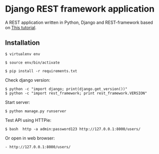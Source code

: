 Django REST framework application
=========

A REST application written in Python, Django and REST-framework based on [This tutorial](http://www.django-rest-framework.org/tutorial/quickstart/).

Installation
------------

    $ virtualenv env

    $ source env/bin/activate

    $ pip install -r requirements.txt

Check django version:

    $ python -c "import django; print(django.get_version())"
    $ python -c "import rest_framework; print rest_framework.VERSION"

Start server:

    $ python manage.py runserver

Test API using HTTPie:

    $ bash  http -a admin:password123 http://127.0.0.1:8000/users/

Or open in web browser:

    - http://127.0.0.1:8000/users/
